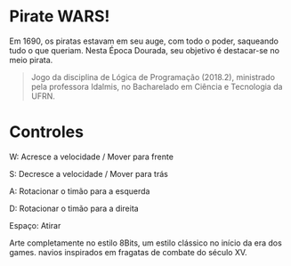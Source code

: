 # Pirate WARS!
Em 1690, os piratas estavam em seu auge, com todo o poder, saqueando tudo o que queriam. Nesta Época Dourada, seu objetivo é destacar-se no meio pirata.
> Jogo da disciplina de Lógica de Programação (2018.2), ministrado pela professora Idalmis, no Bacharelado em Ciência e Tecnologia da UFRN.

# Controles
W: Acresce a velocidade / Mover para frente

S: Decresce a velocidade / Mover para trás

A: Rotacionar o timão para a esquerda

D: Rotacionar o timão para a direita

Espaço: Atirar

Arte completamente no estilo 8Bits, um estilo clássico no início da era dos games.
navios inspirados em fragatas de combate do século XV.

